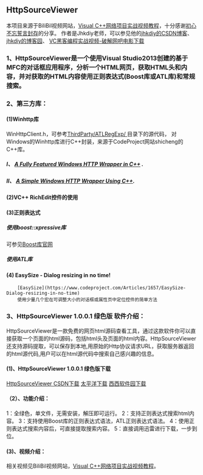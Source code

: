 ## HttpSourceViewer
本项目来源于BiliBil视频网站，[Visual C++网络项目实战视频教程](https://www.bilibili.com/video/av23724274/)，十分感谢[初心不忘誓言封存](https://space.bilibili.com/22046211?spm_id_from=333.788.b_765f7570696e666f.2)的分享。
作者是Jhkdiy老师，可以参见他的[jhkdiy的CSDN博客](https://blog.csdn.net/jhkdiy)、
[jhkdiy的博客园](https://www.cnblogs.com/jhkdiy/)、
[VC黑客编程实战视频-破解网吧电影下载](https://www.cnblogs.com/jhkdiy/p/3363708.html)

### 1、HttpSourceViewer是一个使用Visual Studio2013创建的基于MFC的对话框应用程序，分析一个HTML网页，获取HTML头和内容，并对获取的HTML内容使用正则表达式(Boost库或ATL库)和常规搜索。

### 2、第三方库：
#### (1)Winhttp库
WinHttpClient.h，可参考[ThirdParty/ATLRegExp/
](https://github.com/ccf19881030/HttpSourceViewer/tree/master/HttpSourceViewer/HttpSourceViewer/ThirdParty/ATLRegExp)目录下的源代码，
对Windows的Winhttp库进行C++封装，来源于CodeProject网站shicheng的C++库。
##### I、 [A Fully Featured Windows HTTP Wrapper in C++](https://www.codeprojec的om/Articles/66625/A-Fully-Featured-Windows-HTTP-Wrapper-in-C) .
##### II、 [A Simple Windows HTTP Wrapper Using C++](https://www.codeproject.com/Articles/28275/A-Simple-Windows-HTTP-Wrapper-Using-C).
#### (2)VC++ RichEdit控件的使用
#### (3)正则表达式
##### 使用boost::xpressive库
可参见[Boost库官网](https://www.boost.org/)

##### 使用ATL库

#### (4) EasySize - Dialog resizing in no time!
        [EasySize](https://www.codeproject.com/Articles/1657/EasySize-Dialog-resizing-in-no-time)
        使用少量几个宏在可调整大小的对话框或属性页中定位控件的简单方法
### 3、HttpSourceViewer 1.0.0.1 绿色版 软件介绍：
HttpSourceViewer是一款免费的网页html源码查看工具，通过这款软件你可以直接获取一个页面的html源码，包括html头及页面的html内容。HttpSourceViewer还支持源码提取，可以保存到本地,用原始的Http协议请求URL，获取服务器返回的html源代码,用户可以在html源代码中搜索自己感兴趣的信息。
#### (1)、HttpSourceViewer 1.0.0.1 绿色版下载
[HttpSourceViewer CSDN下载](https://download.csdn.net/download/nmgwddj/9474236)
[太平洋下载](https://dl.pconline.com.cn/download/2309623.html)
[西西软件园下载](https://www.cr173.com/soft/748168.html)

#### （2）、功能介绍：
1：全绿色，单文件，无需安装，解压即可运行。
2：支持正则表达式搜索html内容。
3：支持使用Boost库的正则表达式语法，ATL正则表达式语法。
4：使用正则表达式搜索内容后，可直接提取搜索内容。
5：直接调用迅雷进行下载，一步到位。

#### (3)、视频介绍：
相关视频见BiliBil视频网站，[Visual C++网络项目实战视频教程](https://www.bilibili.com/video/av23724274/)。



